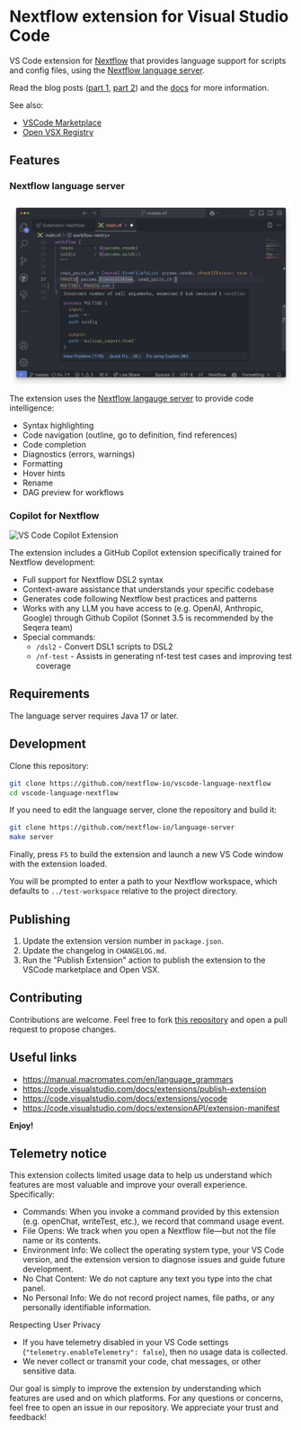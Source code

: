 # Nextflow extension for Visual Studio Code

VS Code extension for [Nextflow](https://www.nextflow.io/) that provides language support for scripts and config files, using the [Nextflow language server](https://github.com/nextflow-io/language-server).

Read the blog posts ([part 1](https://seqera.io/blog/modernizing-nextflow-developer-experience/), [part 2](https://seqera.io/blog/modernizing-nextflow-developer-experience-part-2/)) and the [docs](https://nextflow.io/docs/latest/vscode.html) for more information.

See also:

- [VSCode Marketplace](https://marketplace.visualstudio.com/items?itemName=nextflow.nextflow)
- [Open VSX Registry](https://www.open-vsx.org/extension/nextflow/nextflow)

## Features

### Nextflow language server

![nextflow vscode extension](images/vscode-nextflow.png)

The extension uses the [Nextflow langauge server](https://github.com/nextflow-io/language-server) to provide code intelligence:

- Syntax highlighting
- Code navigation (outline, go to definition, find references)
- Code completion
- Diagnostics (errors, warnings)
- Formatting
- Hover hints
- Rename
- DAG preview for workflows

### Copilot for Nextflow

![VS Code Copilot Extension](images/chat-usage.gif)

The extension includes a GitHub Copilot extension specifically trained for Nextflow development:

- Full support for Nextflow DSL2 syntax
- Context-aware assistance that understands your specific codebase
- Generates code following Nextflow best practices and patterns
- Works with any LLM you have access to (e.g. OpenAI, Anthropic, Google) through Github Copilot (Sonnet 3.5 is recommended by the Seqera team)
- Special commands:
  - `/dsl2` - Convert DSL1 scripts to DSL2
  - `/nf-test` - Assists in generating nf-test test cases and improving test coverage

## Requirements

The language server requires Java 17 or later.

## Development

Clone this repository:

```bash
git clone https://github.com/nextflow-io/vscode-language-nextflow
cd vscode-language-nextflow
```

If you need to edit the language server, clone the repository and build it:

```bash
git clone https://github.com/nextflow-io/language-server
make server
```

Finally, press `F5` to build the extension and launch a new VS Code window with the extension loaded.

You will be prompted to enter a path to your Nextflow workspace, which defaults to `../test-workspace` relative to the project directory.

## Publishing

1. Update the extension version number in `package.json`.
2. Update the changelog in `CHANGELOG.md`.
3. Run the "Publish Extension" action to publish the extension to the VSCode marketplace and Open VSX.

## Contributing

Contributions are welcome. Feel free to fork [this repository](https://github.com/nextflow-io/vscode-language-nextflow) and open a pull request to propose changes.

## Useful links

- https://manual.macromates.com/en/language_grammars
- https://code.visualstudio.com/docs/extensions/publish-extension
- https://code.visualstudio.com/docs/extensions/yocode
- https://code.visualstudio.com/docs/extensionAPI/extension-manifest

**Enjoy!**

## Telemetry notice

This extension collects limited usage data to help us understand which features are most valuable and improve your overall experience. Specifically:

- Commands: When you invoke a command provided by this extension (e.g. openChat, writeTest, etc.), we record that command usage event.
- File Opens: We track when you open a Nextflow file—but not the file name or its contents.
- Environment Info: We collect the operating system type, your VS Code version, and the extension version to diagnose issues and guide future development.
- No Chat Content: We do not capture any text you type into the chat panel.
- No Personal Info: We do not record project names, file paths, or any personally identifiable information.

Respecting User Privacy

- If you have telemetry disabled in your VS Code settings (`"telemetry.enableTelemetry": false`), then no usage data is collected.
- We never collect or transmit your code, chat messages, or other sensitive data.

Our goal is simply to improve the extension by understanding which features are used and on which platforms. For any questions or concerns, feel free to open an issue in our repository. We appreciate your trust and feedback!
